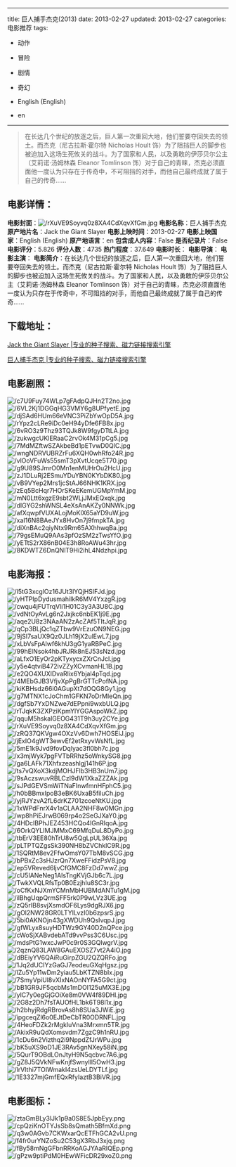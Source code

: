 
---
title: 巨人捕手杰克(2013)
date: 2013-02-27
updated: 2013-02-27
categories: 电影推荐
tags:
- 动作
- 冒险
- 剧情
- 奇幻

- English (English)
- en
---


> 在长达几个世纪的放逐之后，巨人第一次重回大地，他们誓要夺回失去的领土。而杰克（尼古拉斯·霍尔特 Nicholas Hoult 饰）为了阻挡巨人的脚步也被迫加入这场生死攸关的战斗。为了国家和人民，以及勇敢的伊莎贝尔公主（艾莉诺·汤姆林森 Eleanor Tomlinson 饰）对于自己的青睐，杰克必须直面他一度认为只存在于传奇中，不可阻挡的对手，而他自己最终成就了属于自己的传奇……

## **电影详情**：

**电影封面**：<img src="https://image.tmdb.org/t/p/w200/rXuVE9Soyvq0z8XA4CdXqvXfGm.jpg" alt="/rXuVE9Soyvq0z8XA4CdXqvXfGm.jpg" title="/rXuVE9Soyvq0z8XA4CdXqvXfGm.jpg">
**电影名称**：巨人捕手杰克
**原产地片名**：Jack the Giant Slayer
**电影上映时间**：2013-02-27
**电影上映国家**：English (English)
**原产地语言**：en
**包含成人内容**：False
**是否纪录片**：False
**电影评分**：5.826
**评分人数**：4735
**热门程度**：37.649
**电影时长**：
**电影导演**：
**电影主演**：
**电影简介**：在长达几个世纪的放逐之后，巨人第一次重回大地，他们誓要夺回失去的领土。而杰克（尼古拉斯·霍尔特 Nicholas Hoult 饰）为了阻挡巨人的脚步也被迫加入这场生死攸关的战斗。为了国家和人民，以及勇敢的伊莎贝尔公主（艾莉诺·汤姆林森 Eleanor Tomlinson 饰）对于自己的青睐，杰克必须直面他一度认为只存在于传奇中，不可阻挡的对手，而他自己最终成就了属于自己的传奇……

## **下载地址**：
[Jack the Giant Slayer |专业的种子搜索、磁力链接搜索引擎](https://movie.amd794.com:2083/?search=Jack%20the%20Giant%20Slayer&ordering=&mode=match_phrase&page_size=10&page=1)

[巨人捕手杰克 |专业的种子搜索、磁力链接搜索引擎](https://movie.amd794.com:2083/?search=%E5%B7%A8%E4%BA%BA%E6%8D%95%E6%89%8B%E6%9D%B0%E5%85%8B&ordering=&mode=match_phrase&page_size=10&page=1)
 

## **电影剧照**：
<img src="https://image.tmdb.org/t/p/original/c7U9Fuy74WLp7gFAdpQJHn2T2no.jpg" alt="/c7U9Fuy74WLp7gFAdpQJHn2T2no.jpg" title="/c7U9Fuy74WLp7gFAdpQJHn2T2no.jpg"><img src="https://image.tmdb.org/t/p/original/6VL2Kj1DGGqHG3VMY6g8UPfyetE.jpg" alt="/6VL2Kj1DGGqHG3VMY6g8UPfyetE.jpg" title="/6VL2Kj1DGGqHG3VMY6g8UPfyetE.jpg"><img src="https://image.tmdb.org/t/p/original/djSAd6HUm66eVNC3PiZbYwOpD5A.jpg" alt="/djSAd6HUm66eVNC3PiZbYwOpD5A.jpg" title="/djSAd6HUm66eVNC3PiZbYwOpD5A.jpg"><img src="https://image.tmdb.org/t/p/original/rYpz2cLRe9iDc0eH94yDfe6FB8x.jpg" alt="/rYpz2cLRe9iDc0eH94yDfe6FB8x.jpg" title="/rYpz2cLRe9iDc0eH94yDfe6FB8x.jpg"><img src="https://image.tmdb.org/t/p/original/6vRO3z9Thz93TQJk8W9fgyDTtLA.jpg" alt="/6vRO3z9Thz93TQJk8W9fgyDTtLA.jpg" title="/6vRO3z9Thz93TQJk8W9fgyDTtLA.jpg"><img src="https://image.tmdb.org/t/p/original/zukwgcUKlERaaC2rvOk4M31pCg5.jpg" alt="/zukwgcUKlERaaC2rvOk4M31pCg5.jpg" title="/zukwgcUKlERaaC2rvOk4M31pCg5.jpg"><img src="https://image.tmdb.org/t/p/original/7MdMZftwSZAkbeBd1pETvwD0QlC.jpg" alt="/7MdMZftwSZAkbeBd1pETvwD0QlC.jpg" title="/7MdMZftwSZAkbeBd1pETvwD0QlC.jpg"><img src="https://image.tmdb.org/t/p/original/wngNDRVUBRZrFu6XQH0whRfo24R.jpg" alt="/wngNDRVUBRZrFu6XQH0whRfo24R.jpg" title="/wngNDRVUBRZrFu6XQH0whRfo24R.jpg"><img src="https://image.tmdb.org/t/p/original/vlOoVFuWs55smT3pXvtUcqe5T70.jpg" alt="/vlOoVFuWs55smT3pXvtUcqe5T70.jpg" title="/vlOoVFuWs55smT3pXvtUcqe5T70.jpg"><img src="https://image.tmdb.org/t/p/original/g9U89SJmrO0Mn1enMUHrOu2HcU.jpg" alt="/g9U89SJmrO0Mn1enMUHrOu2HcU.jpg" title="/g9U89SJmrO0Mn1enMUHrOu2HcU.jpg"><img src="https://image.tmdb.org/t/p/original/zJ1DLuRj2ESmuYDuYBN0KYbDK80.jpg" alt="/zJ1DLuRj2ESmuYDuYBN0KYbDK80.jpg" title="/zJ1DLuRj2ESmuYDuYBN0KYbDK80.jpg"><img src="https://image.tmdb.org/t/p/original/vB9VYep2Mrs1jcStAJ66NHK1KRX.jpg" alt="/vB9VYep2Mrs1jcStAJ66NHK1KRX.jpg" title="/vB9VYep2Mrs1jcStAJ66NHK1KRX.jpg"><img src="https://image.tmdb.org/t/p/original/zEq5BcHqr7HOrSKeEKemUGMpYmM.jpg" alt="/zEq5BcHqr7HOrSKeEKemUGMpYmM.jpg" title="/zEq5BcHqr7HOrSKeEKemUGMpYmM.jpg"><img src="https://image.tmdb.org/t/p/original/mN0Ltt6xgzE9sbt2WLjJMxEQxqk.jpg" alt="/mN0Ltt6xgzE9sbt2WLjJMxEQxqk.jpg" title="/mN0Ltt6xgzE9sbt2WLjJMxEQxqk.jpg"><img src="https://image.tmdb.org/t/p/original/dlGYG2shWNSL4eXsAnAKZy0NNWk.jpg" alt="/dlGYG2shWNSL4eXsAnAKZy0NNWk.jpg" title="/dlGYG2shWNSL4eXsAnAKZy0NNWk.jpg"><img src="https://image.tmdb.org/t/p/original/afXqwpfVUXALojMoKlX65aYD9uW.jpg" alt="/afXqwpfVUXALojMoKlX65aYD9uW.jpg" title="/afXqwpfVUXALojMoKlX65aYD9uW.jpg"><img src="https://image.tmdb.org/t/p/original/xaI16N8BAeJYx8HvOn7j9fmpkTA.jpg" alt="/xaI16N8BAeJYx8HvOn7j9fmpkTA.jpg" title="/xaI16N8BAeJYx8HvOn7j9fmpkTA.jpg"><img src="https://image.tmdb.org/t/p/original/diXnBAc2qiyNtx9Rm65AXhhwqBa.jpg" alt="/diXnBAc2qiyNtx9Rm65AXhhwqBa.jpg" title="/diXnBAc2qiyNtx9Rm65AXhhwqBa.jpg"><img src="https://image.tmdb.org/t/p/original/79gsEMuQ9AAs3pfOzSM2zTwsYfO.jpg" alt="/79gsEMuQ9AAs3pfOzSM2zTwsYfO.jpg" title="/79gsEMuQ9AAs3pfOzSM2zTwsYfO.jpg"><img src="https://image.tmdb.org/t/p/original/yETtS2rX86nB04E3h8RoAWu43hr.jpg" alt="/yETtS2rX86nB04E3h8RoAWu43hr.jpg" title="/yETtS2rX86nB04E3h8RoAWu43hr.jpg"><img src="https://image.tmdb.org/t/p/original/8KDWTZ6DnQNlT9Hi2ihL4Ndzhpi.jpg" alt="/8KDWTZ6DnQNlT9Hi2ihL4Ndzhpi.jpg" title="/8KDWTZ6DnQNlT9Hi2ihL4Ndzhpi.jpg">

## **电影海报**：
<img src="https://image.tmdb.org/t/p/original/l5tG3xcglOz16JUt3lYQjHSIFJd.jpg" alt="/l5tG3xcglOz16JUt3lYQjHSIFJd.jpg" title="/l5tG3xcglOz16JUt3lYQjHSIFJd.jpg"><img src="https://image.tmdb.org/t/p/original/yHTPIpDydusmahilkR6MV4YxzgR.jpg" alt="/yHTPIpDydusmahilkR6MV4YxzgR.jpg" title="/yHTPIpDydusmahilkR6MV4YxzgR.jpg"><img src="https://image.tmdb.org/t/p/original/cwqu4jFUTrqVli1H01C3y3A3U8C.jpg" alt="/cwqu4jFUTrqVli1H01C3y3A3U8C.jpg" title="/cwqu4jFUTrqVli1H01C3y3A3U8C.jpg"><img src="https://image.tmdb.org/t/p/original/vdNtOyAvLg6n2Jxjkc6nbEK1j9E.jpg" alt="/vdNtOyAvLg6n2Jxjkc6nbEK1j9E.jpg" title="/vdNtOyAvLg6n2Jxjkc6nbEK1j9E.jpg"><img src="https://image.tmdb.org/t/p/original/aqe2U8z3NAaAN2zAcZAf5TItJqR.jpg" alt="/aqe2U8z3NAaAN2zAcZAf5TItJqR.jpg" title="/aqe2U8z3NAaAN2zAcZAf5TItJqR.jpg"><img src="https://image.tmdb.org/t/p/original/qCp3BLjQc1qZTbw9VrEzuON9NEG.jpg" alt="/qCp3BLjQc1qZTbw9VrEzuON9NEG.jpg" title="/qCp3BLjQc1qZTbw9VrEzuON9NEG.jpg"><img src="https://image.tmdb.org/t/p/original/9jSI7saUX9Qz0JLh19jX2ulEwL7.jpg" alt="/9jSI7saUX9Qz0JLh19jX2ulEwL7.jpg" title="/9jSI7saUX9Qz0JLh19jX2ulEwL7.jpg"><img src="https://image.tmdb.org/t/p/original/xLbVsFpAlwf6khU3gG1yaRBPeC.jpg" alt="/xLbVsFpAlwf6khU3gG1yaRBPeC.jpg" title="/xLbVsFpAlwf6khU3gG1yaRBPeC.jpg"><img src="https://image.tmdb.org/t/p/original/99hEINsok4hbJRJRk8nEJ53sNzd.jpg" alt="/99hEINsok4hbJRJRk8nEJ53sNzd.jpg" title="/99hEINsok4hbJRJRk8nEJ53sNzd.jpg"><img src="https://image.tmdb.org/t/p/original/aLfxO1EyOr2pKTyxycxZXrCnJcI.jpg" alt="/aLfxO1EyOr2pKTyxycxZXrCnJcI.jpg" title="/aLfxO1EyOr2pKTyxycxZXrCnJcI.jpg"><img src="https://image.tmdb.org/t/p/original/y5e4qtviB472ivZZyXCvmanHL1B.jpg" alt="/y5e4qtviB472ivZZyXCvmanHL1B.jpg" title="/y5e4qtviB472ivZZyXCvmanHL1B.jpg"><img src="https://image.tmdb.org/t/p/original/e2QO4XUXIDvaRlix6Ybjal4pTqd.jpg" alt="/e2QO4XUXIDvaRlix6Ybjal4pTqd.jpg" title="/e2QO4XUXIDvaRlix6Ybjal4pTqd.jpg"><img src="https://image.tmdb.org/t/p/original/4MEbGJB3VfjvXpPgBrGTTcPofNA.jpg" alt="/4MEbGJB3VfjvXpPgBrGTTcPofNA.jpg" title="/4MEbGJB3VfjvXpPgBrGTTcPofNA.jpg"><img src="https://image.tmdb.org/t/p/original/kiKBHsdz66i0AGupXt7dOQG8Gy1.jpg" alt="/kiKBHsdz66i0AGupXt7dOQG8Gy1.jpg" title="/kiKBHsdz66i0AGupXt7dOQG8Gy1.jpg"><img src="https://image.tmdb.org/t/p/original/g7MTNX1cJoChm1GFKN7oDrMIeQn.jpg" alt="/g7MTNX1cJoChm1GFKN7oDrMIeQn.jpg" title="/g7MTNX1cJoChm1GFKN7oDrMIeQn.jpg"><img src="https://image.tmdb.org/t/p/original/dgfSb7YxDNZwe7dEPpni9wxbULQ.jpg" alt="/dgfSb7YxDNZwe7dEPpni9wxbULQ.jpg" title="/dgfSb7YxDNZwe7dEPpni9wxbULQ.jpg"><img src="https://image.tmdb.org/t/p/original/rTJqkK3ZXPziKpmYlYGGAspoWkZ.jpg" alt="/rTJqkK3ZXPziKpmYlYGGAspoWkZ.jpg" title="/rTJqkK3ZXPziKpmYlYGGAspoWkZ.jpg"><img src="https://image.tmdb.org/t/p/original/qquM5hskalGEOG431T9h3uy2CYe.jpg" alt="/qquM5hskalGEOG431T9h3uy2CYe.jpg" title="/qquM5hskalGEOG431T9h3uy2CYe.jpg"><img src="https://image.tmdb.org/t/p/original/rXuVE9Soyvq0z8XA4CdXqvXfGm.jpg" alt="/rXuVE9Soyvq0z8XA4CdXqvXfGm.jpg" title="/rXuVE9Soyvq0z8XA4CdXqvXfGm.jpg"><img src="https://image.tmdb.org/t/p/original/zRQ37QKVgw4OXzVv6Dwh7HOSEiJ.jpg" alt="/zRQ37QKVgw4OXzVv6Dwh7HOSEiJ.jpg" title="/zRQ37QKVgw4OXzVv6Dwh7HOSEiJ.jpg"><img src="https://image.tmdb.org/t/p/original/jExIO4gWT3ewvEf2etRxyvWsNfL.jpg" alt="/jExIO4gWT3ewvEf2etRxyvWsNfL.jpg" title="/jExIO4gWT3ewvEf2etRxyvWsNfL.jpg"><img src="https://image.tmdb.org/t/p/original/5mE1k9Jvd9fovDqlyac3fl0bh7c.jpg" alt="/5mE1k9Jvd9fovDqlyac3fl0bh7c.jpg" title="/5mE1k9Jvd9fovDqlyac3fl0bh7c.jpg"><img src="https://image.tmdb.org/t/p/original/x3mjWyk7pgFVTbRRhz5oWnkySG8.jpg" alt="/x3mjWyk7pgFVTbRRhz5oWnkySG8.jpg" title="/x3mjWyk7pgFVTbRRhz5oWnkySG8.jpg"><img src="https://image.tmdb.org/t/p/original/ga6LAFk71Xhfxzeashlgj141h6P.jpg" alt="/ga6LAFk71Xhfxzeashlgj141h6P.jpg" title="/ga6LAFk71Xhfxzeashlgj141h6P.jpg"><img src="https://image.tmdb.org/t/p/original/ts7vQXoX3kdjMOHJFlb3HB3nUm7.jpg" alt="/ts7vQXoX3kdjMOHJFlb3HB3nUm7.jpg" title="/ts7vQXoX3kdjMOHJFlb3HB3nUm7.jpg"><img src="https://image.tmdb.org/t/p/original/9sAczswuvRBLCzI9dW1XkaZZZAk.jpg" alt="/9sAczswuvRBLCzI9dW1XkaZZZAk.jpg" title="/9sAczswuvRBLCzI9dW1XkaZZZAk.jpg"><img src="https://image.tmdb.org/t/p/original/sJPdGEVSmWiTNaFInwfmnHFphC5.jpg" alt="/sJPdGEVSmWiTNaFInwfmnHFphC5.jpg" title="/sJPdGEVSmWiTNaFInwfmnHFphC5.jpg"><img src="https://image.tmdb.org/t/p/original/h0bBBmxIpoB3eBK6UxaB5filuCh.jpg" alt="/h0bBBmxIpoB3eBK6UxaB5filuCh.jpg" title="/h0bBBmxIpoB3eBK6UxaB5filuCh.jpg"><img src="https://image.tmdb.org/t/p/original/yjRJYzvA2fL6drKZ701zcoeNtKU.jpg" alt="/yjRJYzvA2fL6drKZ701zcoeNtKU.jpg" title="/yjRJYzvA2fL6drKZ701zcoeNtKU.jpg"><img src="https://image.tmdb.org/t/p/original/1xWPdFnrX4v1aCLAA2NHF8w0MGn.jpg" alt="/1xWPdFnrX4v1aCLAA2NHF8w0MGn.jpg" title="/1xWPdFnrX4v1aCLAA2NHF8w0MGn.jpg"><img src="https://image.tmdb.org/t/p/original/wp8hPiEJrwB069rp4o2SeGJXaY0.jpg" alt="/wp8hPiEJrwB069rp4o2SeGJXaY0.jpg" title="/wp8hPiEJrwB069rp4o2SeGJXaY0.jpg"><img src="https://image.tmdb.org/t/p/original/4HDclBPhJEZ453HCQo4lGnRIqoA.jpg" alt="/4HDclBPhJEZ453HCQo4lGnRIqoA.jpg" title="/4HDclBPhJEZ453HCQo4lGnRIqoA.jpg"><img src="https://image.tmdb.org/t/p/original/6OrkQYLIMJMMxC69MfqDuL8DyPo.jpg" alt="/6OrkQYLIMJMMxC69MfqDuL8DyPo.jpg" title="/6OrkQYLIMJMMxC69MfqDuL8DyPo.jpg"><img src="https://image.tmdb.org/t/p/original/tbErV3EE80hTrU8w5QgLpUL36Xa.jpg" alt="/tbErV3EE80hTrU8w5QgLpUL36Xa.jpg" title="/tbErV3EE80hTrU8w5QgLpUL36Xa.jpg"><img src="https://image.tmdb.org/t/p/original/pLTPTQZgsSk390NH8bZVChklC9R.jpg" alt="/pLTPTQZgsSk390NH8bZVChklC9R.jpg" title="/pLTPTQZgsSk390NH8bZVChklC9R.jpg"><img src="https://image.tmdb.org/t/p/original/1SQRtM8ev2FfwOmsY07TbM8vSCG.jpg" alt="/1SQRtM8ev2FfwOmsY07TbM8vSCG.jpg" title="/1SQRtM8ev2FfwOmsY07TbM8vSCG.jpg"><img src="https://image.tmdb.org/t/p/original/bPBxZc3sHJzrQn7XweFFidzPsV8.jpg" alt="/bPBxZc3sHJzrQn7XweFFidzPsV8.jpg" title="/bPBxZc3sHJzrQn7XweFFidzPsV8.jpg"><img src="https://image.tmdb.org/t/p/original/ep5VReved6ljvCfGMC8FzDd7wwZ.jpg" alt="/ep5VReved6ljvCfGMC8FzDd7wwZ.jpg" title="/ep5VReved6ljvCfGMC8FzDd7wwZ.jpg"><img src="https://image.tmdb.org/t/p/original/cU5IANeNeg1AIsTngKVjGJb6c7L.jpg" alt="/cU5IANeNeg1AIsTngKVjGJb6c7L.jpg" title="/cU5IANeNeg1AIsTngKVjGJb6c7L.jpg"><img src="https://image.tmdb.org/t/p/original/TwkXVQLRfsTp0B0EzjhIu8SC3r.jpg" alt="/TwkXVQLRfsTp0B0EzjhIu8SC3r.jpg" title="/TwkXVQLRfsTp0B0EzjhIu8SC3r.jpg"><img src="https://image.tmdb.org/t/p/original/oCfKxNJXmYCMnMbHUBMdANTu1gM.jpg" alt="/oCfKxNJXmYCMnMbHUBMdANTu1gM.jpg" title="/oCfKxNJXmYCMnMbHUBMdANTu1gM.jpg"><img src="https://image.tmdb.org/t/p/original/ilBhgUqpQrmSFF5rk0P9wLVz3UE.jpg" alt="/ilBhgUqpQrmSFF5rk0P9wLVz3UE.jpg" title="/ilBhgUqpQrmSFF5rk0P9wLVz3UE.jpg"><img src="https://image.tmdb.org/t/p/original/zQ5rIB8svjXsmdOF6Lys9dgRJX6.jpg" alt="/zQ5rIB8svjXsmdOF6Lys9dgRJX6.jpg" title="/zQ5rIB8svjXsmdOF6Lys9dgRJX6.jpg"><img src="https://image.tmdb.org/t/p/original/gOl2NW28GR0LTYILvzI0b6zpsrS.jpg" alt="/gOl2NW28GR0LTYILvzI0b6zpsrS.jpg" title="/gOl2NW28GR0LTYILvzI0b6zpsrS.jpg"><img src="https://image.tmdb.org/t/p/original/5bi0AKNOjn43gXWDUh9QsIvqpJ.jpg" alt="/5bi0AKNOjn43gXWDUh9QsIvqpJ.jpg" title="/5bi0AKNOjn43gXWDUh9QsIvqpJ.jpg"><img src="https://image.tmdb.org/t/p/original/gfWLyx8suyHDTWz9GY40D2nQPce.jpg" alt="/gfWLyx8suyHDTWz9GY40D2nQPce.jpg" title="/gfWLyx8suyHDTWz9GY40D2nQPce.jpg"><img src="https://image.tmdb.org/t/p/original/cWoSjXABvdebATd9vvPss3C6Usc.jpg" alt="/cWoSjXABvdebATd9vvPss3C6Usc.jpg" title="/cWoSjXABvdebATd9vvPss3C6Usc.jpg"><img src="https://image.tmdb.org/t/p/original/mdsPtG1wxcJwP0c9r0S3GQlwgrV.jpg" alt="/mdsPtG1wxcJwP0c9r0S3GQlwgrV.jpg" title="/mdsPtG1wxcJwP0c9r0S3GQlwgrV.jpg"><img src="https://image.tmdb.org/t/p/original/2qznQ83LAW8GAuEXOSZ7vt2A4iO.jpg" alt="/2qznQ83LAW8GAuEXOSZ7vt2A4iO.jpg" title="/2qznQ83LAW8GAuEXOSZ7vt2A4iO.jpg"><img src="https://image.tmdb.org/t/p/original/dBEiyYV6QAiRuGirpZGU2QZQRFo.jpg" alt="/dBEiyYV6QAiRuGirpZGU2QZQRFo.jpg" title="/dBEiyYV6QAiRuGirpZGU2QZQRFo.jpg"><img src="https://image.tmdb.org/t/p/original/1Jq2dUCIYzGaGJ7eodeuGXqHgsz.jpg" alt="/1Jq2dUCIYzGaGJ7eodeuGXqHgsz.jpg" title="/1Jq2dUCIYzGaGJ7eodeuGXqHgsz.jpg"><img src="https://image.tmdb.org/t/p/original/lZu5Yp11wDm2yiau5LbKTZN8bIx.jpg" alt="/lZu5Yp11wDm2yiau5LbKTZN8bIx.jpg" title="/lZu5Yp11wDm2yiau5LbKTZN8bIx.jpg"><img src="https://image.tmdb.org/t/p/original/7SmyVpiUl8vXIxNAOnNYFA5G9ct.jpg" alt="/7SmyVpiUl8vXIxNAOnNYFA5G9ct.jpg" title="/7SmyVpiUl8vXIxNAOnNYFA5G9ct.jpg"><img src="https://image.tmdb.org/t/p/original/bB1GR9JF5qcbMs1mDOI125uMX3E.jpg" alt="/bB1GR9JF5qcbMs1mDOI125uMX3E.jpg" title="/bB1GR9JF5qcbMs1mDOI125uMX3E.jpg"><img src="https://image.tmdb.org/t/p/original/ylC7y0egGjGOiXe8m0VW4f89DHl.jpg" alt="/ylC7y0egGjGOiXe8m0VW4f89DHl.jpg" title="/ylC7y0egGjGOiXe8m0VW4f89DHl.jpg"><img src="https://image.tmdb.org/t/p/original/2G8z2Dh7fsTAUOfHL1bk6T98l1x.jpg" alt="/2G8z2Dh7fsTAUOfHL1bk6T98l1x.jpg" title="/2G8z2Dh7fsTAUOfHL1bk6T98l1x.jpg"><img src="https://image.tmdb.org/t/p/original/h2bhyjRdgRBrovAs8h8SUa3JWiE.jpg" alt="/h2bhyjRdgRBrovAs8h8SUa3JWiE.jpg" title="/h2bhyjRdgRBrovAs8h8SUa3JWiE.jpg"><img src="https://image.tmdb.org/t/p/original/ipgceqZl6o0EJtDeCbTR0ODRNFL.jpg" alt="/ipgceqZl6o0EJtDeCbTR0ODRNFL.jpg" title="/ipgceqZl6o0EJtDeCbTR0ODRNFL.jpg"><img src="https://image.tmdb.org/t/p/original/4HeoFDZk2rMgkIuVna3Mrxmn5TR.jpg" alt="/4HeoFDZk2rMgkIuVna3Mrxmn5TR.jpg" title="/4HeoFDZk2rMgkIuVna3Mrxmn5TR.jpg"><img src="https://image.tmdb.org/t/p/original/AkixR9uQdXomsvdm7ZgzC9h1nRU.jpg" alt="/AkixR9uQdXomsvdm7ZgzC9h1nRU.jpg" title="/AkixR9uQdXomsvdm7ZgzC9h1nRU.jpg"><img src="https://image.tmdb.org/t/p/original/1cDu6n2Vizthq2i9NppdZfJrWPu.jpg" alt="/1cDu6n2Vizthq2i9NppdZfJrWPu.jpg" title="/1cDu6n2Vizthq2i9NppdZfJrWPu.jpg"><img src="https://image.tmdb.org/t/p/original/bK5uXS9oD1JE3RAv5gnNXey58iN.jpg" alt="/bK5uXS9oD1JE3RAv5gnNXey58iN.jpg" title="/bK5uXS9oD1JE3RAv5gnNXey58iN.jpg"><img src="https://image.tmdb.org/t/p/original/5QurT9OBdLOnJtyH9N5qcbvc7A6.jpg" alt="/5QurT9OBdLOnJtyH9N5qcbvc7A6.jpg" title="/5QurT9OBdLOnJtyH9N5qcbvc7A6.jpg"><img src="https://image.tmdb.org/t/p/original/gZ8J5QVkNFwKnjfSwnyllI5OwH3.jpg" alt="/gZ8J5QVkNFwKnjfSwnyllI5OwH3.jpg" title="/gZ8J5QVkNFwKnjfSwnyllI5OwH3.jpg"><img src="https://image.tmdb.org/t/p/original/lrVIthi7TOIWmakI4zsUeLDYTLf.jpg" alt="/lrVIthi7TOIWmakI4zsUeLDYTLf.jpg" title="/lrVIthi7TOIWmakI4zsUeLDYTLf.jpg"><img src="https://image.tmdb.org/t/p/original/1E3327mjGmfEQxRfyIaztB3BiVR.jpg" alt="/1E3327mjGmfEQxRfyIaztB3BiVR.jpg" title="/1E3327mjGmfEQxRfyIaztB3BiVR.jpg">

## **电影图标**：
<img src="https://image.tmdb.org/t/p/original/ztaGmBLy3lJk1p9a0S8E5JpbEyy.png" alt="/ztaGmBLy3lJk1p9a0S8E5JpbEyy.png" title="/ztaGmBLy3lJk1p9a0S8E5JpbEyy.png"><img src="https://image.tmdb.org/t/p/original/cpQziKnOTYJsSb8sQmath5BfmXd.png" alt="/cpQziKnOTYJsSb8sQmath5BfmXd.png" title="/cpQziKnOTYJsSb8sQmath5BfmXd.png"><img src="https://image.tmdb.org/t/p/original/q3w0AGvb7CKWxarQcETFhGCA2vU.png" alt="/q3w0AGvb7CKWxarQcETFhGCA2vU.png" title="/q3w0AGvb7CKWxarQcETFhGCA2vU.png"><img src="https://image.tmdb.org/t/p/original/f4fr0urYNZoSu2C53gX3RbJ3xjq.png" alt="/f4fr0urYNZoSu2C53gX3RbJ3xjq.png" title="/f4fr0urYNZoSu2C53gX3RbJ3xjq.png"><img src="https://image.tmdb.org/t/p/original/fBy58mNgGFbnRRKoAGJYAaRIQEp.png" alt="/fBy58mNgGFbnRRKoAGJYAaRIQEp.png" title="/fBy58mNgGFbnRRKoAGJYAaRIQEp.png"><img src="https://image.tmdb.org/t/p/original/gPzw9ptiPdM0HEwWFicDR29xoZ0.png" alt="/gPzw9ptiPdM0HEwWFicDR29xoZ0.png" title="/gPzw9ptiPdM0HEwWFicDR29xoZ0.png">

